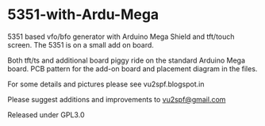 # 5351-with-Ardu-Mega
5351 based vfo/bfo generator with Arduino Mega Shield and tft/touch screen. The 5351 is on a small add on board.

Both tft/ts and additional board piggy ride on the standard Arduino Mega board. PCB pattern for the add-on board and placement diagram in the files.

For some details and pictures please see vu2spf.blogspot.in

Please suggest additions and improvements to vu2spf@gmail.com

Released under GPL3.0
